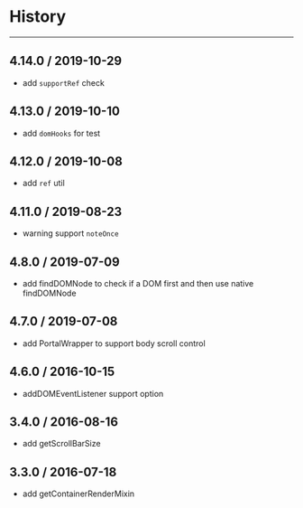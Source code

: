 # History

---

## 4.14.0 / 2019-10-29

- add `supportRef` check

## 4.13.0 / 2019-10-10

- add `domHooks` for test

## 4.12.0 / 2019-10-08

- add `ref` util

## 4.11.0 / 2019-08-23

- warning support `noteOnce`

## 4.8.0 / 2019-07-09

- add findDOMNode to check if a DOM first and then use native findDOMNode

## 4.7.0 / 2019-07-08

- add PortalWrapper to support body scroll control

## 4.6.0 / 2016-10-15

- addDOMEventListener support option

## 3.4.0 / 2016-08-16

- add getScrollBarSize

## 3.3.0 / 2016-07-18

- add getContainerRenderMixin
